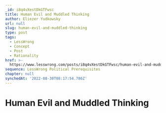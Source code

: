 ```yaml
---
_id: i8q4vXestDkGTFwsc
title: Human Evil and Muddled Thinking
author: Eliezer Yudkowsky
url: null
slug: human-evil-and-muddled-thinking
type: post
tags:
  - LessWrong
  - Concept
  - Post
  - Rationality
href: >-
  https://www.lesswrong.com/posts/i8q4vXestDkGTFwsc/human-evil-and-muddled-thinking
sequence: LessWrong Political Prerequisites
chapter: null
synchedAt: '2022-08-30T08:17:54.786Z'
---
```


# Human Evil and Muddled Thinking
